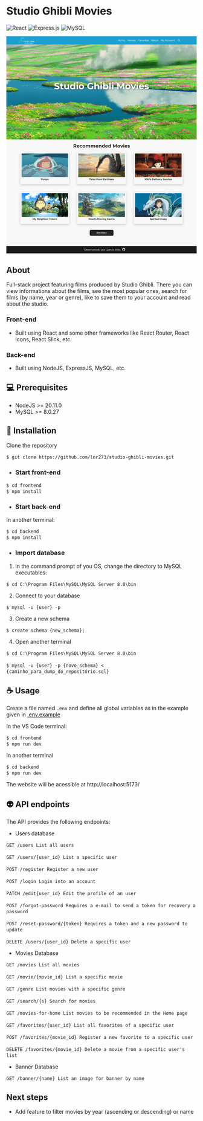 # Studio Ghibli Movies
![React](https://img.shields.io/badge/react-%2320232a.svg?style=for-the-badge&logo=react&logoColor=%2361DAFB)
![Express.js](https://img.shields.io/badge/express.js-%23404d59.svg?style=for-the-badge&logo=express&logoColor=%2361DAFB)
![MySQL](https://img.shields.io/badge/mysql-4479A1.svg?style=for-the-badge&logo=mysql&logoColor=white)

![home page](frontend/images/home-page.png)

## About
Full-stack project featuring films produced by Studio Ghibli. There you can view informations about the films, see the most popular ones, search for films (by name, year or genre), like to save them to your account and read about the studio.

### Front-end

- Built using React and some other frameworks like React Router, React Icons, React Slick, etc.
### Back-end
- Built using NodeJS, ExpressJS, MySQL, etc.
## 💻 Prerequisites
- NodeJS >= 20.11.0
- MySQL >= 8.0.27

## 🚀 Installation
Clone the repository
``` 
$ git clone https://github.com/lnr273/studio-ghibli-movies.git
```

- ### Start front-end
```
$ cd frontend
$ npm install
```

- ### Start back-end
In another terminal:
```
$ cd backend
$ npm install
```

- ### Import database
1. In the command prompt of you OS, change the directory to MySQL executables:

```
$ cd C:\Program Files\MySQL\MySQL Server 8.0\bin
```
2. Connect to your database
```
$ mysql -u {user} -p
```

3. Create a new schema
```
$ create schema {new_schema};
```

4. Open another terminal

```
$ cd C:\Program Files\MySQL\MySQL Server 8.0\bin

$ mysql -u {user} -p {novo_schema} < {caminho_para_dump_do_repositório.sql}
``` 

## ☕ Usage
Create a file named ```.env``` and define all global variables as in the example given in [.env.example](.env.example)

In the VS Code terminal:
```
$ cd frontend
$ npm run dev
```
In another terminal
```
$ cd backend
$ npm run dev
```
The website will be acessible at http://localhost:5173/

## 👽 API endpoints
The API provides the following endpoints:

- Users database
```
GET /users List all users

GET /users/{user_id} List a specific user

POST /register Register a new user

POST /login Login into an account

PATCH /edit{user_id} Edit the profile of an user

POST /forgot-password Requires a e-mail to send a token for recovery a password

POST /reset-password/{token} Requires a token and a new password to update

DELETE /users/{user_id} Delete a specific user
```

- Movies Database
```
GET /movies List all movies

GET /movie/{movie_id} List a specific movie

GET /genre List movies with a specific genre

GET /search/{s} Search for movies 

GET /movies-for-home List movies to be recommended in the Home page

GET /favorites/{user_id} List all favorites of a specific user

POST /favorites/{movie_id} Register a new favorite to a specific user

DELETE /favorites/{movie_id} Delete a movie from a specific user's list 
```

- Banner Database
```
GET /banner/{name} List an image for banner by name
```

## Next steps
- Add feature to filter movies by year (ascending or descending) or name
